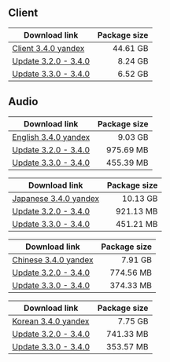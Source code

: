 ## Client

| Download link | Package size |
| ------------- | ------------:|
| [Client 3.4.0 yandex](https://disk.yandex.ru/d/jPlxEyz6qvtgDg/GenshinImpact_3.4.0.zip) | 44.61 GB |
| [Update 3.2.0 - 3.4.0](https://www.mediafire.com/file/vkof9rtvbidbowy) | 8.24 GB |
| [Update 3.3.0 - 3.4.0](https://archive.org/download/genshin-impact-3.3.0-to-3.4.0/game_3.3.0_3.4.0_hdiff_IxKGMXhCLzZAJqUm.zip) | 6.52 GB |


## Audio

| Download link | Package size |
| ------------- | ------------:|
| [English 3.4.0 yandex](https://disk.yandex.ru/d/jPlxEyz6qvtgDg/Audio_English(US)_3.4.0.zip) | 9.03 GB |
| [Update 3.2.0 - 3.4.0](https://autopatchhk.yuanshen.com/client_app/update/hk4e_global/10/en-us_3.2.0_3.4.0_hdiff_Onc2ZSWqiHMLh80p.zip) | 975.69 MB |
| [Update 3.3.0 - 3.4.0](https://autopatchhk.yuanshen.com/client_app/update/hk4e_global/10/en-us_3.3.0_3.4.0_hdiff_kXarZuSHnoEYzWiq.zip) | 455.39 MB |

| Download link | Package size |
| ------------- | ------------:|
| [Japanese 3.4.0 yandex](https://disk.yandex.ru/d/jPlxEyz6qvtgDg/Audio_Japanese_3.4.0.zip) | 10.13 GB |
| [Update 3.2.0 - 3.4.0](https://autopatchhk.yuanshen.com/client_app/update/hk4e_global/10/ja-jp_3.2.0_3.4.0_hdiff_QUa8erWEPHFwgGvc.zip) | 921.13 MB |
| [Update 3.3.0 - 3.4.0](https://autopatchhk.yuanshen.com/client_app/update/hk4e_global/10/ja-jp_3.3.0_3.4.0_hdiff_4RnJjQLArch3yGOt.zip) | 451.21 MB |

| Download link | Package size |
| ------------- | ------------:|
| [Chinese 3.4.0 yandex](https://disk.yandex.ru/d/jPlxEyz6qvtgDg/Audio_Chinese_3.4.0.zip) | 7.91 GB |
| [Update 3.2.0 - 3.4.0](https://autopatchhk.yuanshen.com/client_app/update/hk4e_global/10/zh-cn_3.2.0_3.4.0_hdiff_sJLa0SElyqR5dFBo.zip) | 774.56 MB |
| [Update 3.3.0 - 3.4.0](https://autopatchhk.yuanshen.com/client_app/update/hk4e_global/10/zh-cn_3.3.0_3.4.0_hdiff_CwIhpT8VfBUqlSEg.zip) | 374.33 MB |

| Download link | Package size |
| ------------- | ------------:|
| [Korean 3.4.0 yandex](https://disk.yandex.ru/d/jPlxEyz6qvtgDg/Audio_Korean_3.4.0.zip) | 7.75 GB |
| [Update 3.2.0 - 3.4.0](https://autopatchhk.yuanshen.com/client_app/update/hk4e_global/10/ko-kr_3.2.0_3.4.0_hdiff_u1pfvG0C8lakLRKT.zip) | 741.33 MB |
| [Update 3.3.0 - 3.4.0](https://autopatchhk.yuanshen.com/client_app/update/hk4e_global/10/ko-kr_3.3.0_3.4.0_hdiff_j3fribpBSCJaMUnE.zip) | 353.57 MB |

<!--- Mirror Link
## Client

| Mediafire | Package size |
| ------------- | ------------:|
| [Client 3.4.0 Part 1](https://www.mediafire.com/file/wea753ic0xq3yvt) | 10 GB |
| [Client 3.4.0 Part 2](https://www.mediafire.com/file/qnbfb2srg1sbj06) | 10 GB |
| [Client 3.4.0 Part 3](https://www.mediafire.com/file/0a4ga487zi9tr60) | 10 GB |
| [Client 3.4.0 Part 4](https://www.mediafire.com/file/4u8ch26hx5vzpvb) | 10 GB |
| [Client 3.4.0 Part 5](https://www.mediafire.com/file/x4rml7gnhfoi9sh) | 3.26 GB |
--->